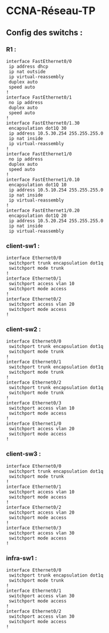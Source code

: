 # CCNA-Réseau-TP

## Config des switchs : 

### R1 :

    interface FastEthernet0/0
     ip address dhcp
     ip nat outside
     ip virtual-reassembly
     duplex auto
     speed auto
    !
    interface FastEthernet0/1
     no ip address
     duplex auto
     speed auto
    !
    interface FastEthernet0/1.30
     encapsulation dot1Q 30
     ip address 10.5.30.254 255.255.255.0
     ip nat inside
     ip virtual-reassembly
    !
    interface FastEthernet1/0
     no ip address
     duplex auto
     speed auto
    !
    interface FastEthernet1/0.10
     encapsulation dot1Q 10
     ip address 10.5.10.254 255.255.255.0
     ip nat inside
     ip virtual-reassembly
    !
    interface FastEthernet1/0.20
     encapsulation dot1Q 20
     ip address 10.5.20.254 255.255.255.0
     ip nat inside
     ip virtual-reassembly

### client-sw1 : 

    interface Ethernet0/0
     switchport trunk encapsulation dot1q
     switchport mode trunk
    !
    interface Ethernet0/1
     switchport access vlan 10
     switchport mode access
    !
    interface Ethernet0/2
     switchport access vlan 20
     switchport mode access
    !
### client-sw2 : 

    interface Ethernet0/0
     switchport trunk encapsulation dot1q
     switchport mode trunk
    !
    interface Ethernet0/1
     switchport trunk encapsulation dot1q
     switchport mode trunk
    !
    interface Ethernet0/2
     switchport trunk encapsulation dot1q
     switchport mode trunk
    !
    interface Ethernet0/3
     switchport access vlan 10
     switchport mode access
    !
    interface Ethernet1/0
     switchport access vlan 20
     switchport mode access
    !
### client-sw3 : 


    interface Ethernet0/0
     switchport trunk encapsulation dot1q
     switchport mode trunk
    !
    interface Ethernet0/1
     switchport access vlan 10
     switchport mode access
    !
    interface Ethernet0/2
     switchport access vlan 20
     switchport mode access
    !
    interface Ethernet0/3
     switchport access vlan 30
     switchport mode access
    !
### infra-sw1 :

    interface Ethernet0/0
     switchport trunk encapsulation dot1q
     switchport mode trunk
    !
    interface Ethernet0/1
     switchport access vlan 30
     switchport mode access
    !
    interface Ethernet0/2
     switchport access vlan 30
     switchport mode access
    !


<!--stackedit_data:
eyJoaXN0b3J5IjpbNTMwMjY4MzA2XX0=
-->